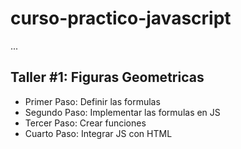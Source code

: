 # curso-practico-javascript

...

## Taller #1: Figuras Geometricas

- Primer Paso: Definir las formulas
- Segundo Paso: Implementar las formulas en JS
- Tercer Paso: Crear funciones 
- Cuarto Paso: Integrar JS con HTML